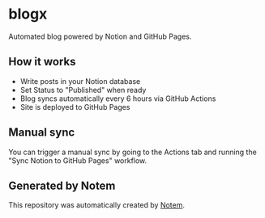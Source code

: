 # blogx

Automated blog powered by Notion and GitHub Pages.

## How it works

- Write posts in your Notion database
- Set Status to "Published" when ready
- Blog syncs automatically every 6 hours via GitHub Actions
- Site is deployed to GitHub Pages

## Manual sync

You can trigger a manual sync by going to the Actions tab and running the "Sync Notion to GitHub Pages" workflow.

## Generated by Notem

This repository was automatically created by [Notem](https://github.com/your-username/notem).
